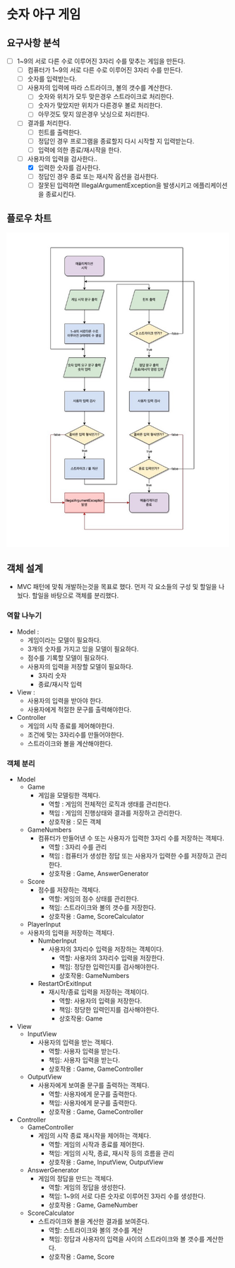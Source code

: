 
# 숫자 야구 게임

## 요구사항 분석

- [ ] 1~9의 서로 다른 수로 이루어진 3자리 수를 맞추는 게임을 만든다.
  - [ ] 컴퓨터가 1~9의 서로 다른 수로 이루어진 3자리 수를 만든다.
  - [ ] 숫자를 입력받는다.
  - [ ] 사용자의 입력에 따라 스트라이크, 볼의 갯수를 계산한다.
    - [ ] 숫자와 위치가 모두 맞은경우 스트라이크로 처리한다. 
    - [ ] 숫자가 맞았지만 위치가 다른경우 볼로 처리한다.
    - [ ] 아무것도 맞지 않은경우 낫싱으로 처리한다.
  - [ ] 결과를 처리한다.
    - [ ] 힌트를 출력한다.
    - [ ] 정답인 경우 프로그램을 종료할지 다시 시작할 지 입력받는다.
    - [ ] 입력에 의한 종료/재시작을 한다.
  - [ ] 사용자의 입력을 검사한다..
    - [x] 입력한 숫자를 검사한다.
    - [ ] 정답인 경우 종료 또는 재시작 옵션을 검사한다.
    - [ ] 잘못된 입력하면 IllegalArgumentException을 발생시키고 에플리케이션을 종료시킨다.

## 플로우 차트
![flow chart](./asset/java-baseball-6-flowchart.jpg)

## 객체 설계
- MVC 패턴에 맞춰 개발하는것을 목표로 했다. 먼저 각 요소들의 구성 및 할일을 나눴다. 할일을 바탕으로 객체를 분리했다. 

### 역할 나누기
- Model :
  - 게임이라는 모델이 필요하다.
  - 3개의 숫자를 가지고 있을 모델이 필요하다.
  - 점수를 기록할 모델이 필요하다.
  - 사용자의 입력을 저장할 모델이 필요하다.
    - 3자리 숫자
    - 종료/재시작 입력
- View : 
  - 사용자의 입력을 받아야 한다.
  - 사용자에게 적절한 문구를 출력해야한다.
- Controller
  - 게임의 시작 종료를 제어해야한다.
  - 조건에 맞는 3자리수를 만들어야한다.
  - 스트라이크와 볼을 계산해야한다.

### 객체 분리
- Model
  - Game
    - 게임을 모델링한 객체다.
      - 역할 : 게임의 전체적인 로직과 생태를 관리한다.
      - 책임 : 게임의 진행상태와 결과를 저장하고 관리한다. 
      - 상호작용 : 모든 객체
  - GameNumbers
    - 컴퓨터가 만들어낸 수 또는 사용자가 입력한 3자리 수를 저장하는 객체다.
      - 역할 : 3자리 수를 관리
      - 책임 : 컴퓨터가 생성한 정답 또는 사용자가 입력한 수를 저장하고 관리한다.
      - 상호작용 : Game, AnswerGenerator
  - Score
    - 점수를 저장하는 객체다.
      - 역할: 게임의 점수 상태를 관리한다.
      - 책임: 스트라이크와 볼의 갯수를 저장한다.
      - 상호작용 : Game, ScoreCalculator
  - PlayerInput
  - 사용자의 입력을 저장하는 객체다.
    - NumberInput
      - 사용자의 3자리수 입력을 저장하는 객체이다.
        - 역할: 사용자의 3자리수 입력을 저장한다.
        - 책임: 정당한 입력인지를 검사해야한다.
        - 상호작용: GameNumbers
    - RestartOrExitInput
      - 재시작/종료 입력을 저장하는 객체이다.
        - 역할: 사용자의 입력을 저장한다.
        - 책임: 정당한 입력인지를 검사해야한다.
        - 상호작용: Game
- View
  - InputView
    - 사용자의 입력을 받는 객체다.
      - 역할: 사용자 입력을 받는다.
      - 책임: 사용자 입력을 받는다.
      - 상호작용 : Game, GameController
  - OutputView
    - 사용자에게 보여줄 문구를 출력하는 객체다.
      - 역할: 사용자에게 문구를 출력한다.
      - 책임: 사용자에게 문구를 출력한다.
      - 상호작용 : Game, GameController
- Controller
  - GameController
    - 게임의 시작 종료 재시작을 제어하는 객체다.
      - 역할: 게임의 시작과 종료를 제어한다.
      - 책임: 게임의 시작, 종료, 재시작 등의 흐름을 관리
      - 상호작용 : Game, InputView, OutputView
  - AnswerGenerator
    - 게임의 정답을 만드는 객체다.
      - 역할: 게임의 정답을 생성한다.
      - 책임: 1~9의 서로 다른 숫자로 이루어진 3자리 수를 생성한다.
      - 상호작용 : Game, GameNumber
  - ScoreCalculator
    - 스트라이크와 볼을 계산한 결과를 보여준다.
      - 역할: 스트라이크와 볼의 갯수를 계산
      - 책임: 정답과 사용자의 입력을 사이의 스트라이크와 볼 갯수를 계산한다.
      - 상호작용 : Game, Score

